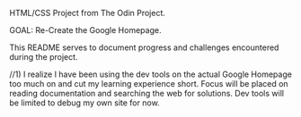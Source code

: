 HTML/CSS Project from The Odin Project.

GOAL: Re-Create the Google Homepage.

This README serves to document progress and challenges encountered during the project.

//1) I realize I have been using the dev tools on the actual Google Homepage too much on and cut my learning experience short. Focus will be placed on reading documentation and searching the web for solutions. Dev tools will be limited to debug my own site for now.

